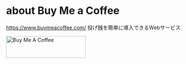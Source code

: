 # about Buy Me a Coffee
https://www.buymeacoffee.com/
投げ銭を簡単に導入できるWebサービス

<a href="https://www.buymeacoffee.com/iwato" target="_blank"><img src="https://cdn.buymeacoffee.com/buttons/v2/default-yellow.png" alt="Buy Me A Coffee" style="height: 60px !important;width: 217px !important;" ></a>
